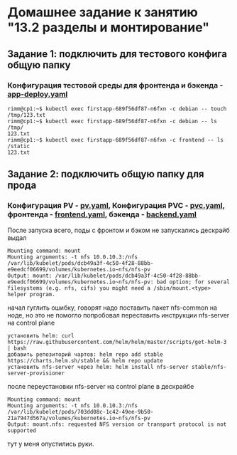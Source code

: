 # Домашнее задание к занятию "13.2 разделы и монтирование"


## Задание 1: подключить для тестового конфига общую папку
### Конфигурация тестовой среды для фронтенда и бэкенда - [app-deploy.yaml](app-deploy.yaml)

```
rimm@cp1:~$ kubectl exec firstapp-689f56df87-n6fxn -c debian -- touch /tmp/123.txt
rimm@cp1:~$ kubectl exec firstapp-689f56df87-n6fxn -c debian -- ls /tmp/
123.txt
rimm@cp1:~$ kubectl exec firstapp-689f56df87-n6fxn -c frontend -- ls /static
123.txt
```
## Задание 2: подключить общую папку для прода
### Конфигурация PV - [pv.yaml](pv.yaml), Конфигурация PVC - [pvc.yaml](pvc.yaml), фронтенда - [frontend.yaml](frontend.yaml), бэкенда - [backend.yaml](backend.yaml) 

После запуска всего, поды с фронтом и бэком не запускались
дескрайб выдал
```
Mounting command: mount
Mounting arguments: -t nfs 10.0.10.3:/nfs /var/lib/kubelet/pods/dcb49a3f-4c50-4f28-88bb-e9eedcf06699/volumes/kubernetes.io~nfs/nfs-pv
Output: mount: /var/lib/kubelet/pods/dcb49a3f-4c50-4f28-88bb-e9eedcf06699/volumes/kubernetes.io~nfs/nfs-pv: bad option; for several filesystems (e.g. nfs, cifs) you might need a /sbin/mount.<type> helper program.
```
начал гуглить ошибку, говорят надо поставить пакет nfs-common на ноде, но это не помогло
попробовал переставить инструкции nfs-server на control plane
```
установить helm: curl https://raw.githubusercontent.com/helm/helm/master/scripts/get-helm-3 | bash
добавить репозиторий чартов: helm repo add stable https://charts.helm.sh/stable && helm repo update
установить nfs-server через helm: helm install nfs-server stable/nfs-server-provisioner
```

после переустановки nfs-server на control plane в дескрайбе 
```
Mounting command: mount
Mounting arguments: -t nfs 10.0.10.3:/nfs /var/lib/kubelet/pods/703dd08c-1c42-49ee-9b50-21a7947d567a/volumes/kubernetes.io~nfs/nfs-pv
Output: mount.nfs: requested NFS version or transport protocol is not supported
```
тут у меня опустились руки.
